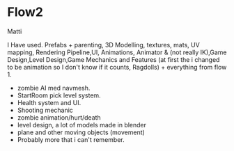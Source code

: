 # Flow2
Matti

I Have used.
Prefabs + parenting, 3D Modelling, textures, mats, UV mapping, Rendering Pipeline,UI, Animations, Animator & (not really IK),Game Design,Level Design,Game Mechanics and Features
(at first the i changed to be animation so I don't know if it counts, Ragdolls) + everything from flow 1.
- zombie AI med navmesh.
- StartRoom pick level system.
- Health system and UI.
- Shooting mechanic
- zombie animation/hurt/death
- level design, a lot of models made in blender
- plane and other moving objects (movement)
- Probably more that i can't remember.
